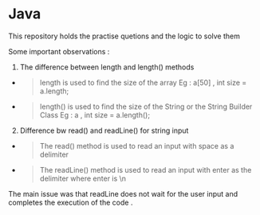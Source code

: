 # Java
This repository holds the practise quetions and the logic to solve them

Some important observations :

1. The difference between length and length() methods 

  - > length is used to find the size of the array 
      Eg : a[50] , int size = a.length;
  
  - > length() is used to find the size of the String or the String Builder Class
      Eg : a , int size = a.length();
      
 
2. Difference bw read() and readLine() for  string input 

  - > The read() method is used to read an input with space as a delimiter
  - > The readLine() method is used to read an input with enter as the delimiter where enter is \n
  
  The main issue was that readLine does not wait for the user input and completes the execution of the code .
  
  
